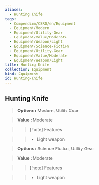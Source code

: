 ```yaml
---
aliases:
  - Hunting Knife
tags:
  - Compendium/CSRD/en/Equipment
  - Equipment/Modern
  - Equipment/Utility-Gear
  - Equipment/Value/Moderate
  - Equipment/Weapon/Light
  - Equipment/Science-Fiction
  - Equipment/Utility-Gear
  - Equipment/Value/Moderate
  - Equipment/Weapon/Light
title: Hunting Knife
collection: Equipment
kind: Equipment
id: Hunting-Knife
---
```

## Hunting Knife    
    
>    
> **Options :** Modern, Utility Gear    
> **Value :** Moderate    
>>[!note] Features    
>> - Light weapon    
    
>    
> **Options :** Science Fiction, Utility Gear    
> **Value :** Moderate    
>>[!note] Features    
>> - Light weapon

